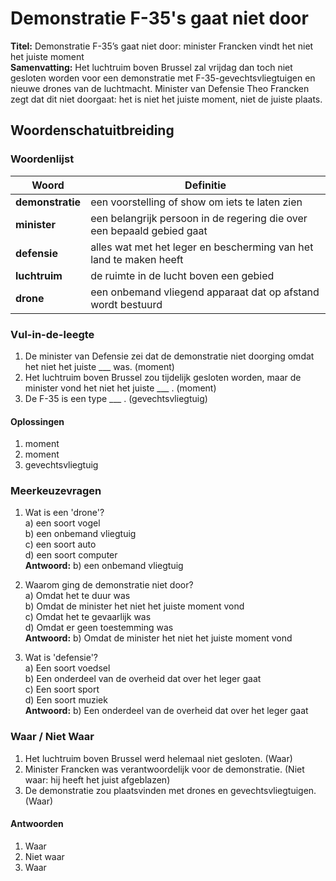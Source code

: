 # Demonstratie F-35's gaat niet door

**Titel:** Demonstratie F-35’s gaat niet door: minister Francken vindt het niet het juiste moment  
**Samenvatting:** Het luchtruim boven Brussel zal vrijdag dan toch niet gesloten worden voor een demonstratie met F-35-gevechtsvliegtuigen en nieuwe drones van de luchtmacht. Minister van Defensie Theo Francken zegt dat dit niet doorgaat: het is niet het juiste moment, niet de juiste plaats.

## Woordenschatuitbreiding

### Woordenlijst

| Woord | Definitie |
|-------|-----------|
| **demonstratie** | een voorstelling of show om iets te laten zien |
| **minister** | een belangrijk persoon in de regering die over een bepaald gebied gaat |
| **defensie** | alles wat met het leger en bescherming van het land te maken heeft |
| **luchtruim** | de ruimte in de lucht boven een gebied |
| **drone** | een onbemand vliegend apparaat dat op afstand wordt bestuurd |

### Vul-in-de-leegte
1. De minister van Defensie zei dat de demonstratie niet doorging omdat het niet het juiste ___ was. (moment)
2. Het luchtruim boven Brussel zou tijdelijk gesloten worden, maar de minister vond het niet het juiste ___ . (moment)
3. De F-35 is een type ___ . (gevechtsvliegtuig)

#### Oplossingen
1. moment
2. moment  
3. gevechtsvliegtuig

### Meerkeuzevragen
1. Wat is een 'drone'?  
a) een soort vogel  
b) een onbemand vliegtuig  
c) een soort auto  
d) een soort computer  
**Antwoord:** b) een onbemand vliegtuig  

2. Waarom ging de demonstratie niet door?  
a) Omdat het te duur was  
b) Omdat de minister het niet het juiste moment vond  
c) Omdat het te gevaarlijk was  
d) Omdat er geen toestemming was  
**Antwoord:** b) Omdat de minister het niet het juiste moment vond  

3. Wat is 'defensie'?  
a) Een soort voedsel  
b) Een onderdeel van de overheid dat over het leger gaat  
c) Een soort sport  
d) Een soort muziek  
**Antwoord:** b) Een onderdeel van de overheid dat over het leger gaat  

### Waar / Niet Waar
1. Het luchtruim boven Brussel werd helemaal niet gesloten. (Waar)
2. Minister Francken was verantwoordelijk voor de demonstratie. (Niet waar: hij heeft het juist afgeblazen)
3. De demonstratie zou plaatsvinden met drones en gevechtsvliegtuigen. (Waar)

#### Antwoorden
1. Waar
2. Niet waar
3. Waar